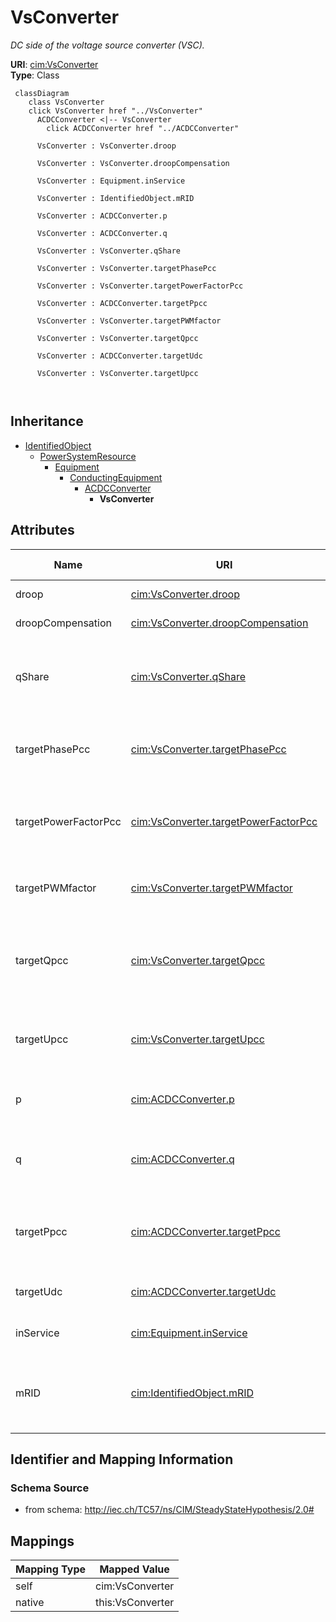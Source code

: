 # VsConverter


_DC side of the voltage source converter (VSC)._





**URI**: [cim:VsConverter](http://iec.ch/TC57/CIM100#VsConverter)<br />
**Type**: Class




```mermaid
 classDiagram
    class VsConverter
    click VsConverter href "../VsConverter"
      ACDCConverter <|-- VsConverter
        click ACDCConverter href "../ACDCConverter"
      
      VsConverter : VsConverter.droop
        
      VsConverter : VsConverter.droopCompensation
        
      VsConverter : Equipment.inService
        
      VsConverter : IdentifiedObject.mRID
        
      VsConverter : ACDCConverter.p
        
      VsConverter : ACDCConverter.q
        
      VsConverter : VsConverter.qShare
        
      VsConverter : VsConverter.targetPhasePcc
        
      VsConverter : VsConverter.targetPowerFactorPcc
        
      VsConverter : ACDCConverter.targetPpcc
        
      VsConverter : VsConverter.targetPWMfactor
        
      VsConverter : VsConverter.targetQpcc
        
      VsConverter : ACDCConverter.targetUdc
        
      VsConverter : VsConverter.targetUpcc
        
      
```





## Inheritance
* [IdentifiedObject](IdentifiedObject.md)
    * [PowerSystemResource](PowerSystemResource.md)
        * [Equipment](Equipment.md)
            * [ConductingEquipment](ConductingEquipment.md)
                * [ACDCConverter](ACDCConverter.md)
                    * **VsConverter**



## Attributes


| Name | URI | Cardinality and Range | Description | Inheritance |
| ---  | --- | --- | --- | --- |
| droop | [cim:VsConverter.droop](http://iec.ch/TC57/CIM100#VsConverter.droop) | 0..1 <br />  [PU](PU.md)  | Droop constant | direct |
| droopCompensation | [cim:VsConverter.droopCompensation](http://iec.ch/TC57/CIM100#VsConverter.droopCompensation) | 0..1 <br />  [Resistance](Resistance.md)  | Compensation constant | direct |
| qShare | [cim:VsConverter.qShare](http://iec.ch/TC57/CIM100#VsConverter.qShare) | 0..1 <br />  [PerCent](PerCent.md)  | Reactive power sharing factor among parallel converters on Uac control | direct |
| targetPhasePcc | [cim:VsConverter.targetPhasePcc](http://iec.ch/TC57/CIM100#VsConverter.targetPhasePcc) | 0..1 <br />  [AngleDegrees](AngleDegrees.md)  | Phase target at AC side, at point of common coupling | direct |
| targetPowerFactorPcc | [cim:VsConverter.targetPowerFactorPcc](http://iec.ch/TC57/CIM100#VsConverter.targetPowerFactorPcc) | 0..1 <br />  float  | Power factor target at the AC side, at point of common coupling | direct |
| targetPWMfactor | [cim:VsConverter.targetPWMfactor](http://iec.ch/TC57/CIM100#VsConverter.targetPWMfactor) | 0..1 <br />  float  | Magnitude of pulse-modulation factor | direct |
| targetQpcc | [cim:VsConverter.targetQpcc](http://iec.ch/TC57/CIM100#VsConverter.targetQpcc) | 0..1 <br />  [ReactivePower](ReactivePower.md)  | Reactive power injection target in AC grid, at point of common coupling | direct |
| targetUpcc | [cim:VsConverter.targetUpcc](http://iec.ch/TC57/CIM100#VsConverter.targetUpcc) | 0..1 <br />  [Voltage](Voltage.md)  | Voltage target in AC grid, at point of common coupling | direct |
| p | [cim:ACDCConverter.p](http://iec.ch/TC57/CIM100#ACDCConverter.p) | 1 <br />  [ActivePower](ActivePower.md)  | Active power at the point of common coupling | [ACDCConverter](ACDCConverter.md) |
| q | [cim:ACDCConverter.q](http://iec.ch/TC57/CIM100#ACDCConverter.q) | 1 <br />  [ReactivePower](ReactivePower.md)  | Reactive power at the point of common coupling | [ACDCConverter](ACDCConverter.md) |
| targetPpcc | [cim:ACDCConverter.targetPpcc](http://iec.ch/TC57/CIM100#ACDCConverter.targetPpcc) | 0..1 <br />  [ActivePower](ActivePower.md)  | Real power injection target in AC grid, at point of common coupling | [ACDCConverter](ACDCConverter.md) |
| targetUdc | [cim:ACDCConverter.targetUdc](http://iec.ch/TC57/CIM100#ACDCConverter.targetUdc) | 0..1 <br />  [Voltage](Voltage.md)  | Target value for DC voltage magnitude | [ACDCConverter](ACDCConverter.md) |
| inService | [cim:Equipment.inService](http://iec.ch/TC57/CIM100#Equipment.inService) | 1 <br />  boolean  | Specifies the availability of the equipment | [Equipment](Equipment.md) |
| mRID | [cim:IdentifiedObject.mRID](http://iec.ch/TC57/CIM100#IdentifiedObject.mRID) | 1 <br />  string  | Master resource identifier issued by a model authority | [IdentifiedObject](IdentifiedObject.md) |









## Identifier and Mapping Information







### Schema Source


* from schema: http://iec.ch/TC57/ns/CIM/SteadyStateHypothesis/2.0#





## Mappings

| Mapping Type | Mapped Value |
| ---  | ---  |
| self | cim:VsConverter |
| native | this:VsConverter |




